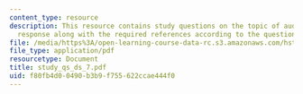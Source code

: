 ```yaml
---
content_type: resource
description: This resource contains study questions on the topic of auditory nerve
  response along with the required references according to the question.
file: /media/https%3A/open-learning-course-data-rc.s3.amazonaws.com/hst-721-the-peripheral-auditory-system-fall-2005/f80fb4d00490b3b9f755622ccae444f0_study_qs_ds_7.pdf
file_type: application/pdf
resourcetype: Document
title: study_qs_ds_7.pdf
uid: f80fb4d0-0490-b3b9-f755-622ccae444f0
---
```

